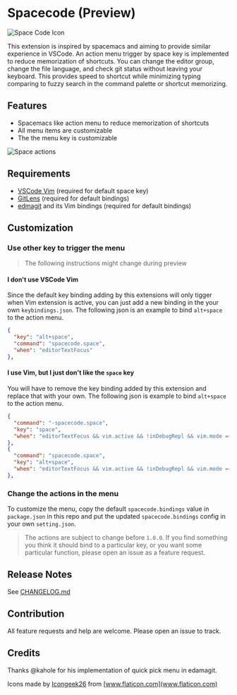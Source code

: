 # Spacecode (Preview)

![Space Code Icon](images/icon.png)

This extension is inspired by spacemacs and aiming to provide similar experience in VSCode. An action menu trigger by space key is implemented to reduce memorization of shortcuts. You can change the editor group, change the file language, and check git status without leaving your keyboard. This provides speed to shortcut while minimizing typing comparing to fuzzy search in the command palette or shortcut memorizing.

## Features

- Spacemacs like action menu to reduce memorization of shortcuts
- All menu items are customizable
- The the menu key is customizable

![Space actions](images/feature.gif)

## Requirements

- [VSCode Vim](https://marketplace.visualstudio.com/items?itemName=vscodevim.vim) (required for default space key)
- [GitLens](https://marketplace.visualstudio.com/items?itemName=eamodio.gitlens) (required for default bindings)
- [edmagit](https://marketplace.visualstudio.com/items?itemName=kahole.magit) and its Vim bindings (required for default bindings)

## Customization

### Use other key to trigger the menu

> The following instructions might change during preview

#### I don't use VSCode Vim
Since the default key binding adding by this extensions will only tigger when Vim extension is active, you can just add a new binding in the your own `keybindings.json`. The following json is an example to bind `alt+space` to the action menu.

```json
{
  "key": "alt+space",
  "command": "spacecode.space",
  "when": "editorTextFocus"
},
```

#### I use Vim, but I just don't like the `space` key
You will have to remove the key binding added by this extension and replace that with your own. The following json is example to bind `alt+space` to the action menu.
```json
{
  "command": "-spacecode.space",
  "key": "space",
  "when": "editorTextFocus && vim.active && !inDebugRepl && vim.mode =~ /^Normal|Visual|VisualBlock|VisualLine$/"
},
{
  "command": "spacecode.space",
  "key": "alt+space",
  "when": "editorTextFocus && vim.active && !inDebugRepl && vim.mode =~ /^Normal|Visual|VisualBlock|VisualLine$/"
},

```

### Change the actions in the menu
To customize the menu, copy the default `spacecode.bindings` value in `package.json` in this repo and put the updated `spacecode.bindings` config in your own `setting.json`.

> The actions are subject to change before `1.0.0`. If you find something you think it should bind to a particular key, or you want some particular function, please open an issue as a feature request.

## Release Notes

See [CHANGELOG.md](CHANGELOG.md)

## Contribution
All feature requests and help are welcome. Please open an issue to track.

## Credits
Thanks @kahole for his implementation of quick pick menu in edamagit. 

Icons made by [Icongeek26](https://www.flaticon.com/authors/icongeek26) from [www.flaticon.com](www.flaticon.com)